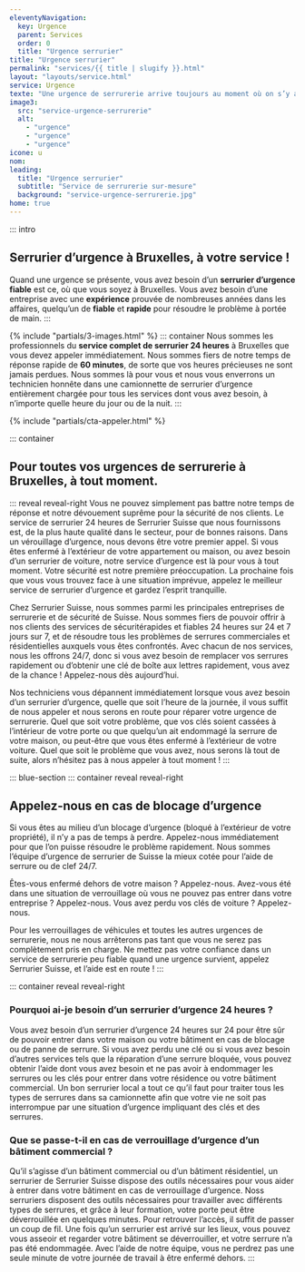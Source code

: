 ```yaml
---
eleventyNavigation:
  key: Urgence
  parent: Services
  order: 0
  title: "Urgence serrurier"
title: "Urgence serrurier"
permalink: "services/{{ title | slugify }}.html"
layout: "layouts/service.html"
service: Urgence
texte: "Une urgence de serrurerie arrive toujours au moment où on s’y attend le moins. <b> Nos serruriers experts en urgence sont disponibles 24h/24 et 7j/7 </b>"
image3:
  src: "service-urgence-serrurerie"
  alt:
    - "urgence"
    - "urgence"
    - "urgence"
icone: u
nom:
leading:
  title: "Urgence serrurier"
  subtitle: "Service de serrurerie sur-mesure"
  background: "service-urgence-serrurerie.jpg"
home: true
---
```


::: intro

## Serrurier d’urgence à Bruxelles, à votre service !

Quand une urgence se présente, vous avez besoin d’un **serrurier d’urgence fiable** est ce, où que vous soyez à Bruxelles. Vous avez besoin d’une entreprise avec une **expérience** prouvée de nombreuses années dans les affaires, quelqu’un de **fiable** et **rapide** pour résoudre le problème à portée de main.
:::

{% include "partials/3-images.html" %}
::: container
Nous sommes les professionnels du **service complet de serrurier 24 heures** à Bruxelles que vous devez appeler immédiatement. Nous sommes fiers de notre temps de réponse rapide de **60 minutes**, de sorte que vos heures précieuses ne sont jamais perdues. Nous sommes là pour vous et nous vous enverrons un technicien honnête dans une camionnette de serrurier d’urgence entièrement chargée pour tous les services dont vous avez besoin, à n’importe quelle heure du jour ou de la nuit.
:::

{% include "partials/cta-appeler.html" %}

::: container

## Pour toutes vos urgences de serrurerie à Bruxelles, à tout moment.

::: reveal reveal-right
Vous ne pouvez simplement pas battre notre temps de réponse et notre dévouement suprême pour la sécurité de nos clients. Le service de serrurier 24 heures de Serrurier Suisse que nous fournissons est, de la plus haute qualité dans le secteur, pour de bonnes raisons. Dans un vérouillage d’urgence, nous devons être votre premier appel. Si vous êtes enfermé à l’extérieur de votre appartement ou maison, ou avez besoin d’un serrurier de voiture, notre service d’urgence est là pour vous à tout moment. Votre sécurité est notre première préoccupation. La prochaine fois que vous vous trouvez face à une situation imprévue, appelez le meilleur service de serrurier d’urgence et gardez l’esprit tranquille.

Chez Serrurier Suisse, nous sommes parmi les principales entreprises de serrurerie et de sécurité de Suisse. Nous sommes fiers de pouvoir offrir à nos clients des services de sécuritérapides et fiables 24 heures sur 24 et 7 jours sur 7, et de résoudre tous les problèmes de serrures commerciales et résidentielles auxquels vous êtes confrontés. Avec chacun de nos services, nous les offrons 24/7, donc si vous avez besoin de remplacer vos serrures rapidement ou d’obtenir une clé de boîte aux lettres rapidement, vous avez de la chance ! Appelez-nous dès aujourd’hui.

Nos techniciens vous dépannent immédiatement lorsque vous avez besoin d’un serrurier d’urgence, quelle que soit l’heure de la journée, il vous suffit de nous appeler et nous serons en route pour réparer votre urgence de serrurerie. Quel que soit votre problème, que vos clés soient cassées à l’intérieur de votre porte ou que quelqu’un ait endommagé la serrure de votre maison, ou peut-être que vous êtes enfermé à l’extérieur de votre voiture. Quel que soit le problème que vous avez, nous serons là tout de suite, alors n’hésitez pas à nous appeler à tout moment !
:::

::: blue-section
::: container reveal reveal-right

## Appelez-nous en cas de blocage d’urgence

Si vous êtes au milieu d’un blocage d’urgence (bloqué à l’extérieur de votre propriété), il n’y a pas de temps à perdre. Appelez-nous immédiatement pour que l’on puisse résoudre le problème rapidement. Nous sommes l’équipe d’urgence de serrurier de Suisse la mieux cotée pour l’aide de serrure ou de clef 24/7.

Êtes-vous enfermé dehors de votre maison ? Appelez-nous.
Avez-vous été dans une situation de verrouillage où vous ne pouvez pas entrer dans votre entreprise ? Appelez-nous.
Vous avez perdu vos clés de voiture ? Appelez-nous.

Pour les verrouillages de véhicules et toutes les autres urgences de serrurerie, nous ne nous arrêterons pas tant que vous ne serez pas complètement pris en charge. Ne mettez pas votre confiance dans un service de serrurerie peu fiable quand une urgence survient, appelez Serrurier Suisse, et l’aide est en route !
:::

::: container reveal reveal-right

### Pourquoi ai-je besoin d’un serrurier d’urgence 24 heures ?

Vous avez besoin d’un serrurier d’urgence 24 heures sur 24 pour être sûr de pouvoir entrer dans votre maison ou votre bâtiment en cas de blocage ou de panne de serrure. Si vous avez perdu une clé ou si vous avez besoin d’autres services tels que la réparation d’une serrure bloquée, vous pouvez obtenir l’aide dont vous avez besoin et ne pas avoir à endommager les serrures ou les clés pour entrer dans votre résidence ou votre bâtiment commercial. Un bon serrurier local a tout ce qu’il faut pour traiter tous les types de serrures dans sa camionnette afin que votre vie ne soit pas interrompue par une situation d’urgence impliquant des clés et des serrures.

### Que se passe-t-il en cas de verrouillage d’urgence d’un bâtiment commercial ?

Qu’il s’agisse d’un bâtiment commercial ou d’un bâtiment résidentiel, un serrurier de Serrurier Suisse dispose des outils nécessaires pour vous aider à entrer dans votre bâtiment en cas de verrouillage d’urgence. Noss serruriers disposent des outils nécessaires pour travailler avec différents types de serrures, et grâce à leur formation, votre porte peut être déverrouillée en quelques minutes. Pour retrouver l’accès, il suffit de passer un coup de fil. Une fois qu’un serrurier est arrivé sur les lieux, vous pouvez vous asseoir et regarder votre bâtiment se déverrouiller, et votre serrure n’a pas été endommagée. Avec l’aide de notre équipe, vous ne perdrez pas une seule minute de votre journée de travail à être enfermé dehors.
:::
